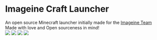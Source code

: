 # Imageine Craft Launcher

An open source Minecraft launcher initially made for the [Imageine Team](https://imagine.team)<br>
Made with love and Open sourceness in mind!<br>
![](https://cdn.discordapp.com/attachments/643335449812926493/654858324788903941/SPOILER_unknown.png)
![](https://cdn.discordapp.com/attachments/643335449812926493/654858414098481223/SPOILER_unknown.png)
![](https://cdn.discordapp.com/attachments/643335449812926493/654858481697816615/SPOILER_unknown.png)
![](https://cdn.discordapp.com/attachments/643335449812926493/654858568754921507/SPOILER_unknown.png)
